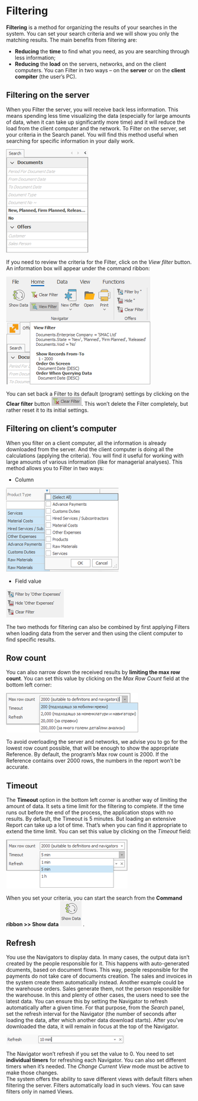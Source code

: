 # Filtering

<b>Filtering</b> is a method for organizing the results of your searches in the system. You can set your search criteria and we will show you only the matching results. 
The main benefits from filtering are:
-	<b>Reducing</b> the <b>time</b> to find what you need, as you are searching through less information;
-	<b>Reducing</b> the <b>load</b> on the servers, networks, and on the client computers.
You can Filter in two ways – on the <b>server</b> or on the <b>client compiter</b> (the user’s PC).

## Filtering on the server
When you Filter the server, you will receive back less information. This means spending less time visualizing the data (especially for large amounts of data, when it can take up significantly more time) and it will reduce the load from the client computer and the network. To Filter on the server, set your criteria in the Search panel. You will find this method useful when searching for specific information in your daily work.
  
![Search panel](pictures/search-panel.png)

If you need to review the criteria for the Filter, click on the *View filter* button.  
An information box will appear under the command ribbon:
 
![View filter](pictures/view-filter.png)

You can set back a Filter to its default (program) settings by clicking on the **Clear filter** button ![Clear filter](pictures/clear-filter.png).
This won’t delete the Filter completely, but rather reset it to its initial settings. 

## Filtering on client’s computer
When you filter on a client computer, all the information is already downloaded from the server. And the client computer is doing all the calculations (applying the criteria). You will find it useful for working with large amounts of various information (like for managerial analyses). This method allows you to Filter in two ways:
-	Column
 
![Column](pictures/column.png)

-	Field value
 
![Field value](pictures/field-value.png)

The two methods for filtering can also be combined by first applying Filters when loading data from the server and then using the client computer to find specific results.  


## Row count
You can also narrow down the received results by <b>limiting the max row count</b>. You can set this value by clicking on the *Max Row Count* field at the bottom left corner:
 
![Max row count](pictures/max-row-count.png)

To avoid overloading the server and networks, we advise you to go for the lowest row count possible, that will be enough to show the appropriate Reference. By default, the program’s Max row count is 2000. If the Reference contains over 2000 rows, the numbers in the report won’t be accurate.


## Timeout
The <b>Timeout</b> option in the bottom left corner is another way of limiting the amount of data. It sets a time limit for the filtering to complete. If the time runs out before the end of the process, the application stops with no results. By default, the Timeout is 5 minutes. But loading an extensive Report can take up a lot of time. That’s when you can find it appropriate to extend the time limit. You can set this value by clicking on the *Timeout* field:
 
![Timeout](pictures/timeout.png)

When you set your criteria, you can start the search from the 
<b>Command ribbon >> Show data</b> ![Show Data](pictures/show-data.png) .


## Refresh
You use the Navigators to display data. In many cases, the output data isn’t created by the people responsible for it. This happens with auto-generated dcuments, based on document flows. This way, people responsible for the payments do not take care of documents creation. The sales and invoices in the system create them automatically instead. Another example could be the warehouse orders. Sales generate them, not the person responsible for the warehouse.
In this and plenty of other cases, the users need to see the latest data. You can ensure this by setting the Navigator to refresh automatically after a given time. For that purpose, from the *Search* panel, set the refresh interval for the Navigator (the number of seconds after loading the data, after which another data download starts). After you’ve downloaded the data, it will remain in focus at the top of the Navigator. 
 
![Refresh](pictures/refresh.png)

The Navigator won’t refresh if you set the value to 0. You need to set <b>individual timers</b> for refreshing each Navigator. You can also set different timers when it’s needed. The *Change Current View* mode must be active to make those changes.       
The system offers the ability to save different views with default filters when filtering the server. Filters automatically load in such views. You can save filters only in named Views.

 
